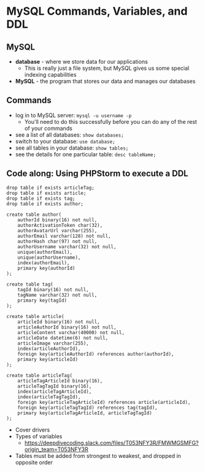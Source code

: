 # MySQL Commands, Variables, and DDL

## MySQL
- **database** - where we store data for our applications
  - This is really just a file system, but MySQL gives us some special indexing capabilities
- **MySQL** - the program that stores our data and manages our databases

## Commands
- log in to MySQL server: `mysql -u username -p`
  - You'll need to do this successfully before you can do any of the rest of your commands
- see a list of all databases: `show databases;`
- switch to your database: `use database;`
- see all tables in your database: `show tables;`
- see the details for one particular table: `desc tableName;`

## Code along: Using PHPStorm to execute a DDL
    drop table if exists articleTag;
    drop table if exists article;
    drop table if exists tag;
    drop table if exists author;

    create table author(
 	    authorId binary(16) not null,
 	    authorActivationToken char(32),
 	    authorAvatarUrl varchar(255),
 	    authorEmail varchar(128) not null,
 	    authorHash char(97) not null,
 	    authorUsername varchar(32) not null,
 	    unique(authorEmail),
 	    unique(authorUsername),
 	    index(authorEmail),
 	    primary key(authorId)
    );
 
    create table tag(
        tagId binary(16) not null,
 	    tagName varchar(32) not null,
 	    primary key(tagId)
    );
 
    create table article(
        articleId binary(16) not null,
        articleAuthorId binary(16) not null,
        articleContent varchar(40000) not null,
        articleDate datetime(6) not null,
 	    articleImage varchar(255),
 	    index(articleAuthorId),
 	    foreign key(articleAuthorId) references author(authorId),
 	    primary key(articleId)
    );
 
    create table articleTag(
        articleTagArticleId binary(16),
        articleTagTagId binary(16),
        index(articleTagArticleId),
        index(articleTagTagId),
        foreign key(articleTagArticleId) references article(articleId),
        foreign key(articleTagTagId) references tag(tagId),
        primary key(articleTagArticleId, articleTagTagId)
    );

- Cover drivers
- Types of variables
  - https://deepdivecoding.slack.com/files/T053NFY3R/FMWMGSMFG?origin_team=T053NFY3R
- Tables must be added from strongest to weakest, and dropped in opposite order